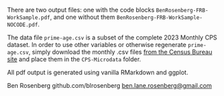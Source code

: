 There are two output files: 
one with the code blocks ```BenRosenberg-FRB-WorkSample.pdf```, 
and one without them ```BenRosenberg-FRB-WorkSample-NOCODE.pdf```.

The data file ```prime-age.csv``` is a subset of the complete 2023 Monthly CPS dataset. In order to use other variables or otherwise regenerate ```prime-age.csv```, simply download the monthly .csv files [from the Census Bureau site](https://www.census.gov/data/datasets/time-series/demo/cps/cps-basic.2023.html) and place them in the ```CPS-Microdata``` folder.

All pdf output is generated using vanilla RMarkdown and ggplot.

Ben Rosenberg 
github.com/blrosenberg
ben.lane.rosenberg@gmail.com